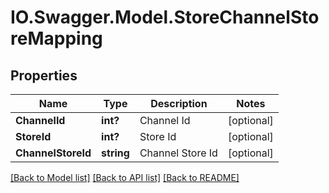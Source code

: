 # IO.Swagger.Model.StoreChannelStoreMapping
## Properties

Name | Type | Description | Notes
------------ | ------------- | ------------- | -------------
**ChannelId** | **int?** | Channel Id | [optional] 
**StoreId** | **int?** | Store Id | [optional] 
**ChannelStoreId** | **string** | Channel Store Id | [optional] 

[[Back to Model list]](../README.md#documentation-for-models) [[Back to API list]](../README.md#documentation-for-api-endpoints) [[Back to README]](../README.md)

